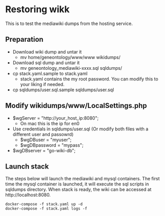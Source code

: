 # Restoring wikk

This is to test the mediawiki dumps from the hosting service.

## Preparation 
  - Download wiki dump and untar it
    - mv home/geneontology/www/www wikidumps/ 
  - Download sql dump and untar it
    - mv geneontology_mediawiki-xxxx.sql sqldumps/
  - cp stack.yaml.sample to stack.yaml
    - stack.yaml contains the my root password. You can modify this to your liking if needed.
  - cp sqldumps/user.sql.sample sqldumps/user.sql

## Modify wikidumps/www/LocalSettings.php 
  - $wgServer = "http://your_host_ip:8080";
    - On mac this is the ip for en0
  - Use credentials in sqldumps/user.sql  (Or modify both files with a different user and passowrd)
    - $wgDBuser = "myuser";
    - $wgDBpassword = "mypass";
  - $wgDBserver = "go-wiki-db";

## Launch stack

The steps below  will launch the mediawiki and mysql containers. The first time the mysql container is launched, 
it will execute the sql scripts in sqldumps directory. When stack is ready, the wiki can be accessed at
http://localhost:8080.

```
docker-compose -f stack.yaml up -d
docker-compose -f stack.yaml logs -f
```
